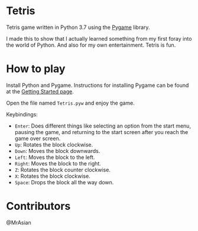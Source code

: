 # Tetris
Tetris game written in Python 3.7 using the [Pygame](https://www.pygame.org/news) library.

I made this to show that I actually learned something from my first foray into the world of Python. And also for my own entertainment. Tetris is fun.

# How to play
Install Python and Pygame. Instructions for installing Pygame can be found at the [Getting Started page](https://www.pygame.org/wiki/GettingStarted).

Open the file named `Tetris.pyw` and enjoy the game.

Keybindings:
- `Enter`: Does different things like selecting an option from the start menu, pausing the game, and returning to the start screen after you reach the game over screen.
- `Up`: Rotates the block clockwise.
- `Down`: Moves the block downwards.
- `Left`: Moves the block to the left.
- `Right`: Moves the block to the right.
- `Z`: Rotates the block counter clockwise.
- `X`: Rotates the block clockwise.
- `Space`: Drops the block all the way down.

# Contributors
@MrAsian
